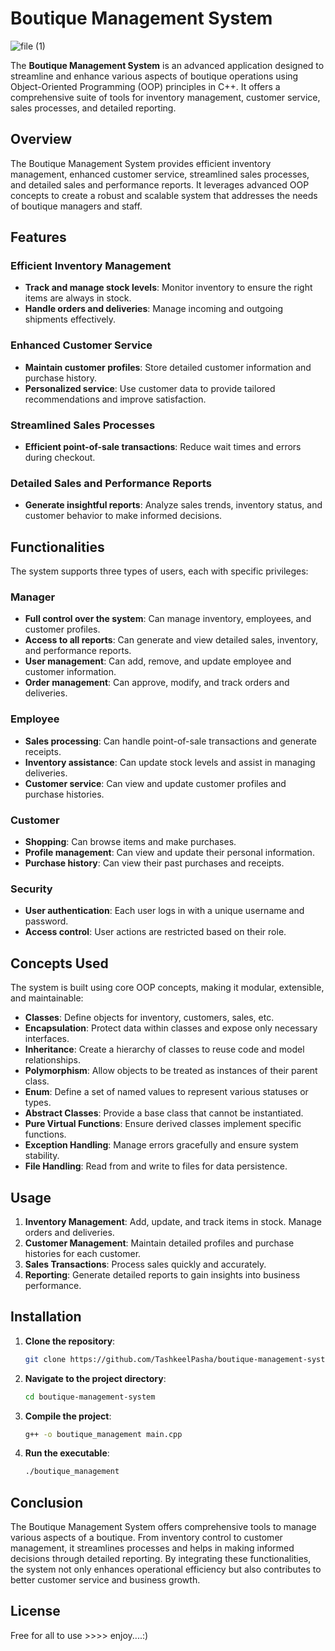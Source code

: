 # Boutique Management System

![file (1)](https://github.com/user-attachments/assets/6c058af3-4b45-4f80-b679-e7408b1a863c)



The **Boutique Management System** is an advanced application designed to streamline and enhance various aspects of boutique operations using Object-Oriented Programming (OOP) principles in C++. It offers a comprehensive suite of tools for inventory management, customer service, sales processes, and detailed reporting.

## Overview

The Boutique Management System provides efficient inventory management, enhanced customer service, streamlined sales processes, and detailed sales and performance reports. It leverages advanced OOP concepts to create a robust and scalable system that addresses the needs of boutique managers and staff.

## Features

### Efficient Inventory Management
- **Track and manage stock levels**: Monitor inventory to ensure the right items are always in stock.
- **Handle orders and deliveries**: Manage incoming and outgoing shipments effectively.

### Enhanced Customer Service
- **Maintain customer profiles**: Store detailed customer information and purchase history.
- **Personalized service**: Use customer data to provide tailored recommendations and improve satisfaction.

### Streamlined Sales Processes
- **Efficient point-of-sale transactions**: Reduce wait times and errors during checkout.

### Detailed Sales and Performance Reports
- **Generate insightful reports**: Analyze sales trends, inventory status, and customer behavior to make informed decisions.

## Functionalities

The system supports three types of users, each with specific privileges:

### Manager
- **Full control over the system**: Can manage inventory, employees, and customer profiles.
- **Access to all reports**: Can generate and view detailed sales, inventory, and performance reports.
- **User management**: Can add, remove, and update employee and customer information.
- **Order management**: Can approve, modify, and track orders and deliveries.

### Employee
- **Sales processing**: Can handle point-of-sale transactions and generate receipts.
- **Inventory assistance**: Can update stock levels and assist in managing deliveries.
- **Customer service**: Can view and update customer profiles and purchase histories.

### Customer
- **Shopping**: Can browse items and make purchases.
- **Profile management**: Can view and update their personal information.
- **Purchase history**: Can view their past purchases and receipts.

### Security
- **User authentication**: Each user logs in with a unique username and password.
- **Access control**: User actions are restricted based on their role.

## Concepts Used

The system is built using core OOP concepts, making it modular, extensible, and maintainable:
- **Classes**: Define objects for inventory, customers, sales, etc.
- **Encapsulation**: Protect data within classes and expose only necessary interfaces.
- **Inheritance**: Create a hierarchy of classes to reuse code and model relationships.
- **Polymorphism**: Allow objects to be treated as instances of their parent class.
- **Enum**: Define a set of named values to represent various statuses or types.
- **Abstract Classes**: Provide a base class that cannot be instantiated.
- **Pure Virtual Functions**: Ensure derived classes implement specific functions.
- **Exception Handling**: Manage errors gracefully and ensure system stability.
- **File Handling**: Read from and write to files for data persistence.

## Usage

1. **Inventory Management**: Add, update, and track items in stock. Manage orders and deliveries.
2. **Customer Management**: Maintain detailed profiles and purchase histories for each customer.
3. **Sales Transactions**: Process sales quickly and accurately.
4. **Reporting**: Generate detailed reports to gain insights into business performance.



## Installation

1. **Clone the repository**:
    ```sh
    git clone https://github.com/TashkeelPasha/boutique-management-system.git
    ```

2. **Navigate to the project directory**:
    ```sh
    cd boutique-management-system
    ```

3. **Compile the project**:
    ```sh
    g++ -o boutique_management main.cpp 
    ```

4. **Run the executable**:
    ```sh
    ./boutique_management
    ```

## Conclusion

The Boutique Management System offers comprehensive tools to manage various aspects of a boutique. From inventory control to customer management, it streamlines processes and helps in making informed decisions through detailed reporting. By integrating these functionalities, the system not only enhances operational efficiency but also contributes to better customer service and business growth.

## License

Free for all to use >>>> enjoy....:)
